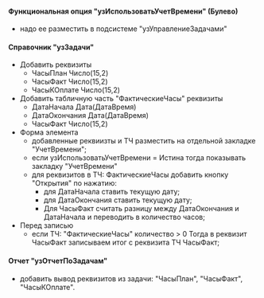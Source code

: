 #### Функциональная опция "узИспользоватьУчетВремени" (Булево)
* надо ее разместить в подсистеме "узУправлениеЗадачами"
#### Справочник "узЗадачи"
* Добавить реквизиты 
   * ЧасыПлан Число(15,2)
   * ЧасыФакт Число(15,2)
   * ЧасыКОплате Число(15,2)
* Добавить табличную часть "ФактическиеЧасы" реквизиты
    * ДатаНачала Дата(ДатаВремя)
    * ДатаОкончания Дата(ДатаВремя)
    * ЧасыФакт Число(15,2)
* Форма элемента
    * добавленные реквиизты и ТЧ разместить на отдельной закладке "УчетВремени";
    * если узИспользоватьУчетВремени = Истина тогда показывать закладку "УчетВремени"
    * для реквизитов в ТЧ: ФактическиеЧасы добавить кнопку "Открытия" по нажатию:
        * для ДатаНачала ставить текущую дату;
        * для ДатаОкончания ставить текущую дату;
        * Для ЧасыФакт считать разницу между ДатаОкончания и ДатаНачала и переводить в количество часов;
* Перед записью 
    * если ТЧ: "ФактическиеЧасы" количество > 0 Тогда в реквизит ЧасыФакт записываем итог с реквизита ТЧ ЧасыФакт;

#### Отчет "узОтчетПоЗадачам"
* добавить вывод реквизитов из задачи: "ЧасыПлан", "ЧасыФакт", "ЧасыКОплате".


